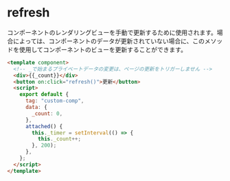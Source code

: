 # refresh

コンポーネントのレンダリングビューを手動で更新するために使用されます。場合によっては、コンポーネントのデータが更新されていない場合に、このメソッドを使用してコンポーネントのビューを更新することができます。

<comp-viewer comp-name="custom-comp">

```html
<template component>
  <!-- _で始まるプライベートデータの変更は、ページの更新をトリガーしません -->
  <div>{{_count}}</div>
  <button on:click="refresh()">更新</button>
  <script>
    export default {
      tag: "custom-comp",
      data: {
        _count: 0,
      },
      attached() {
        this._timer = setInterval(() => {
          this._count++;
        }, 200);
      },
    };
  </script>
</template>
```

</comp-viewer>
